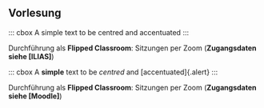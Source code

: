## Vorlesung

::: cbox
A simple text to be centred and accentuated
:::

Durchführung als **Flipped Classroom**: Sitzungen per Zoom (**Zugangsdaten siehe [ILIAS]**)

::: cbox
A **simple** text to be _centred_ and [accentuated]{.alert}
:::

Durchführung als **Flipped Classroom**: Sitzungen per Zoom (**Zugangsdaten siehe [Moodle]**)
